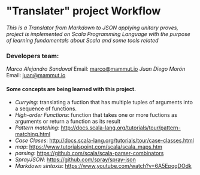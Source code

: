 # "Translater" project Workflow
*This is a Translator from Markdown to JSON applying unitary proves, 
project is implemented on Scala Programming Language with the purpose
of learning fundamentals about Scala and some tools related*

### Developers team:
*Marco Alejandro Sandoval* Email: marco@mammut.io
*Juan Diego Morón* 		   Email: juan@mammut.io

#### Some concepts are being learned with this project.
- *Currying*: translating a fuction that has multiple tuples of arguments into a sequence of functions.
- *High-order Functions*: function that takes one or more fuctions as arguments or return a function as its result
- *Pattern matching*: http://docs.scala-lang.org/tutorials/tour/pattern-matching.html
- *Case Clases*: http://docs.scala-lang.org/tutorials/tour/case-classes.html
- *map*: https://www.tutorialspoint.com/scala/scala_maps.htm
- *parsing*: https://github.com/scala/scala-parser-combinators
- *SprayJSON*: https://github.com/spray/spray-json
- *Markdown sintaxis*: https://www.youtube.com/watch?v=6A5EpqqDOdk
